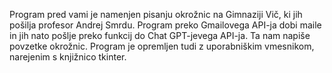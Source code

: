 Program pred vami je namenjen pisanju okrožnic na Gimnaziji Vič, ki jih pošilja profesor Andrej Smrdu. Program preko Gmailovega API-ja dobi maile in jih nato pošlje preko funkcij do Chat GPT-jevega API-ja. Ta nam napiše povzetke okrožnic. Program je opremljen tudi z uporabniškim vmesnikom, narejenim s knjižnico tkinter. 

